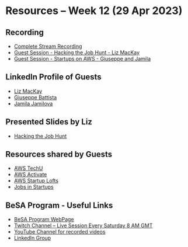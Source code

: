 # Resources – Week 12 (29 Apr 2023)
## Recording 
* [Complete Stream Recording](https://youtu.be/juBUMhVMQW0)
* [Guest Session - Hacking the Job Hunt - Liz MacKay]()
* [Guest Session - Startups on AWS - Giuseppe and Jamila]()

## LinkedIn Profile of Guests
* [Liz MacKay](https://www.linkedin.com/in/lizmackay/)
* [Giuseppe Battista](https://www.linkedin.com/in/giusedroid/)
* [Jamila Jamilova](https://www.linkedin.com/in/jjamilova/)

## Presented Slides by Liz
* [Hacking the Job Hunt](https://github.com/become-a-solutions-architect/become-a-solutions-architect.github.io/blob/main/resources/assets/B03/W12/Hacking%20the%20Job%20Hunt_april%2025.pdf)

## Resources shared by Guests
* [AWS TechU](https://www.amazon.jobs/en/landing_pages/AWS-TechU)
* [AWS Activate](https://aws.amazon.com/activate/)
* [AWS Startup Lofts](https://aws-startup-lofts.com/emea/resource-hub)
* [Jobs in Startups](https://www.ycombinator.com/jobs)

## BeSA Program - Useful Links
* [BeSA Program WebPage](https://become-a-solutions-architect.github.io/)
* [Twitch Channel – Live Session Every Saturday 8 AM GMT](https://www.twitch.tv/besaprogram)
* [YouTube Channel for recorded videos](https://www.youtube.com/channel/UCWWO3yt3b5R_LrWHReU0b-g)
* [LinkedIn Group](https://www.linkedin.com/groups/9179284/)
